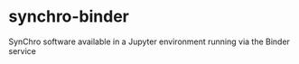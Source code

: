 # synchro-binder
SynChro software available in a Jupyter environment running via the Binder service
